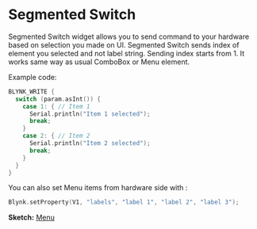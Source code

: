 # Segmented Switch

Segmented Switch widget allows you to send command to your hardware based on selection you made on UI. Segmented Switch sends index of element you selected and not label string. Sending index starts from 1. It works same way as usual ComboBox or Menu element.

Example code:

```cpp
BLYNK_WRITE {
  switch (param.asInt()) {
    case 1: { // Item 1
      Serial.println("Item 1 selected");
      break;
    }
    case 2: { // Item 2
      Serial.println("Item 2 selected");
      break;
    }    
  }
}
```

You can also set Menu items from hardware side with :

```cpp
Blynk.setProperty(V1, "labels", "label 1", "label 2", "label 3");
```

**Sketch:** [Menu](https://github.com/blynkkk/blynk-library/blob/master/examples/Widgets/Menu/Menu.ino)


